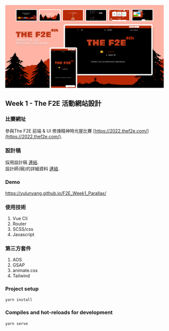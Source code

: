 ![This is a alt text.](./public/view.png)
## Week 1 - The F2E 活動網站設計

### 比賽網址
參與The F2E 前端 & UI 修煉精神時光屋比賽 [https://2022.thef2e.com/](https://2022.thef2e.com/).

### 設計稿
採用設計稿 [連結](https://2022.thef2e.com/users/12061549261446456235).  
設計師(稿)的詳細資料 [連結](https://www.figma.com/file/8RVl4ySfbKgWHa5Wz7gMh7/%E5%B0%8F%E8%8F%9C_F2E_project1?node-id=141%3A242).

### Demo
https://yulunyang.github.io/F2E_Week1_Parallax/

### 使用技術
1. Vue Cli
1. Router
1. SCSS/css
1. Javascript

### 第三方套件
1. AOS
1. GSAP
1. animate.css
1. Tailwind

### Project setup
```
yarn install
```

### Compiles and hot-reloads for development
```
yarn serve
```
